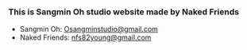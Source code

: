 ### This is Sangmin Oh studio website made by Naked Friends


- Sangmin Oh: Osangminstudio@gmail.com  
- Naked Friends: nfs82young@gmail.com
